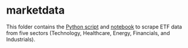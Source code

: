 # marketdata

This folder contains the [Python script](marketdata_collection.py) and [notebook](marketdata_collection.ipynb) to scrape ETF data from five sectors (Technology, Healthcare, Energy, Financials, and Industrials).


